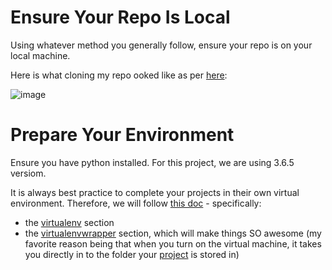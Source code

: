 # Ensure Your Repo Is Local

Using whatever method you generally follow, ensure your repo is on your local machine.

Here is what cloning my repo ooked like as per [here](https://github.com/ProsperousHeart/cheatsheets/blob/master/Tools/git.md#clone):

![image](https://user-images.githubusercontent.com/20706498/132254282-d02e3cf5-2d89-417b-9b59-c93d6513b250.png)

# Prepare Your Environment

Ensure you have python installed. For this project, we are using 3.6.5 versiom.

It is always best practice to complete your projects in their own virtual environment. Therefore, we will follow [this doc](https://github.com/ProsperousHeart/cheatsheets/blob/master/Processes/virtualenvs.md) - specifically:
- the [virtualenv](https://github.com/ProsperousHeart/cheatsheets/blob/master/Processes/virtualenvs.md#virtualenv) section
 - the [virtualenvwrapper](https://github.com/ProsperousHeart/cheatsheets/blob/master/Processes/virtualenvs.md#virtualenvwrapper) section, which will make things SO awesome (my favorite reason being that when you turn on the virtual machine, it takes you directly in to the folder your [project](https://github.com/ProsperousHeart/cheatsheets/blob/master/Processes/virtualenvs.md#alternative) is stored in)
